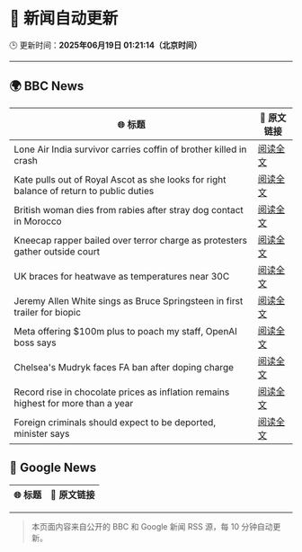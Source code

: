 # 🧠 新闻自动更新

🕒 更新时间：**2025年06月19日 01:21:14（北京时间）**

---

## 🌍 BBC News

| 🌐 标题 | 🔗 原文链接 |
|--------|-------------|
| Lone Air India survivor carries coffin of brother killed in crash | [阅读全文](https://www.bbc.com/news/articles/cvg8591rpjyo) |
| Kate pulls out of Royal Ascot as she looks for right balance of return to public duties | [阅读全文](https://www.bbc.com/news/articles/cjrl34rvdxdo) |
| British woman dies from rabies after stray dog contact in Morocco | [阅读全文](https://www.bbc.com/news/articles/c98wyllp170o) |
| Kneecap rapper bailed over terror charge as protesters gather outside court | [阅读全文](https://www.bbc.com/news/articles/cy4k4xnlj8qo) |
| UK braces for heatwave as temperatures near 30C | [阅读全文](https://www.bbc.com/news/articles/c8d6jmmdq5go) |
| Jeremy Allen White sings as Bruce Springsteen in first trailer for biopic | [阅读全文](https://www.bbc.com/news/articles/crk6ded7krdo) |
| Meta offering $100m plus to poach my staff, OpenAI boss says | [阅读全文](https://www.bbc.com/news/articles/c8730088e5do) |
| Chelsea's Mudryk faces FA ban after doping charge | [阅读全文](https://www.bbc.com/sport/football/articles/cgmwg1w9130o) |
| Record rise in chocolate prices as inflation remains highest for more than a year | [阅读全文](https://www.bbc.com/news/articles/c5ygdqp922vo) |
| Foreign criminals should expect to be deported, minister says | [阅读全文](https://www.bbc.com/news/articles/cd978x4pvjxo) |

## 📰 Google News

| 🌐 标题 | 🔗 原文链接 |
|--------|-------------|

---
> 本页面内容来自公开的 BBC 和 Google 新闻 RSS 源，每 10 分钟自动更新。